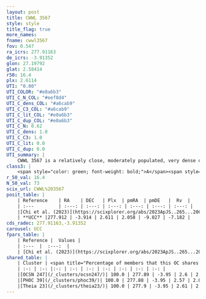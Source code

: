 ```yaml
---
layout: post
title: CWWL 3567
style: style
title_flag: true
more_names: 
fname: cwwl3567
fov: 0.547
ra_icrs: 277.91163
de_icrs: -3.91352
glon: 27.19792
glat: 2.58414
r50: 16.4
plx: 2.6114
UTI: "0.00"
UTI_COLOR: "#e0a6b3"
UTI_C_N_COL: "#eef8d4"
UTI_C_dens_COL: "#a6cab9"
UTI_C_C3_COL: "#a6cab9"
UTI_C_lit_COL: "#e0a6b3"
UTI_C_dup_COL: "#e0a6b3"
UTI_C_N: 0.62
UTI_C_dens: 1.0
UTI_C_C3: 1.0
UTI_C_lit: 0.0
UTI_C_dup: 0.0
UTI_summary: |
    CWWL 3567 is a relatively close, moderately populated, very dense object of very high C3 quality. It was recently reported in the literature.<br><br><span style="color: #99180f; font-weight: bold;">Warning: </span>This is very likely a duplicate object, which shares a large percentage of members with at least one previously reported entry.
class3: |
    <span style="color: green; font-weight: bold;">A</span><span style="color: green; font-weight: bold;">A</span>
r_50_val: 16.4
N_50_val: 73
scix_url: CWWL%203567
posit_table: |
    | Reference    | RA    | DEC   | Plx  | pmRA  | pmDE   |  Rv  |
    | :---         | :---: | :---: | :---: | :---: | :---: | :---: |
    |[Chi et al. (2023)](https://scixplorer.org/abs/2023ApJS..265...20C) | 277.912 | -3.912 | 2.625 | 2.059 | -9.011 | -- |
    | **UCC** |277.912 | -3.914 | 2.611 | 2.058 | -9.027 | -7.182 | 
cds_radec: 277.91163,-3.91352
carousel: UCC
fpars_table: |
    | Reference |  Values |
    | :---  |  :---:  |
    | [Chi et al. (2023)](https://scixplorer.org/abs/2023ApJS..265...20C) | `Age=0.098, Z=0.022` |
shared_table: |
    | Cluster | <span title="Percentage of members that this OC shares with the ones listed">%</span>   | RA   | DEC   | Plx   | pmRA  | pmDE  | Rv | UTI |
    | :-: | :-: |:-: | :-: | :-: | :-: | :-: | :-: | :-: |
    |[OCSN 247](/_clusters/ocsn247/)| 100.0 | 277.89 | -3.95 | 2.6 | 2.01 | -9.02 | -8.03 |0.01 |
    |[PHOC 39](/_clusters/phoc39/)| 100.0 | 277.88 | -3.95 | 2.57 | 2.0 | -8.98 | -7.34 |0.61 |
    |[Theia 23](/_clusters/theia23/)| 100.0 | 277.9 | -3.95 | 2.61 | 2.08 | -9.0 | -8.26 |0.0 |
---
```


